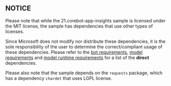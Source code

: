 ## NOTICE

Please note that while the 21.corebot-app-insights sample is licensed under the MIT license, the sample has dependencies
that use other types of licenses.

Since Microsoft does not modify nor distribute these dependencies, it is the sole responsibility of the user to
determine the correct/compliant usage of these dependencies. Please refer to the
[bot requirements](./bot/requirements.txt), [model requirements](./model/setup.py)
and [model runtime requirements](./model_runtime_svc/setup.py) for a list of the **direct** dependencies.

Please also note that the sample depends on the `requests` package, which has a dependency `chardet` that uses LGPL
license.